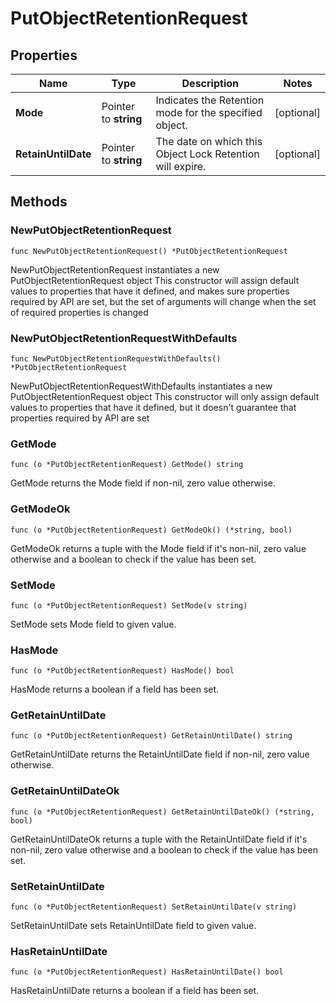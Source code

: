 # PutObjectRetentionRequest

## Properties

|Name | Type | Description | Notes|
|------------ | ------------- | ------------- | -------------|
|**Mode** | Pointer to **string** | Indicates the Retention mode for the specified object. | [optional] |
|**RetainUntilDate** | Pointer to **string** | The date on which this Object Lock Retention will expire. | [optional] |

## Methods

### NewPutObjectRetentionRequest

`func NewPutObjectRetentionRequest() *PutObjectRetentionRequest`

NewPutObjectRetentionRequest instantiates a new PutObjectRetentionRequest object
This constructor will assign default values to properties that have it defined,
and makes sure properties required by API are set, but the set of arguments
will change when the set of required properties is changed

### NewPutObjectRetentionRequestWithDefaults

`func NewPutObjectRetentionRequestWithDefaults() *PutObjectRetentionRequest`

NewPutObjectRetentionRequestWithDefaults instantiates a new PutObjectRetentionRequest object
This constructor will only assign default values to properties that have it defined,
but it doesn't guarantee that properties required by API are set

### GetMode

`func (o *PutObjectRetentionRequest) GetMode() string`

GetMode returns the Mode field if non-nil, zero value otherwise.

### GetModeOk

`func (o *PutObjectRetentionRequest) GetModeOk() (*string, bool)`

GetModeOk returns a tuple with the Mode field if it's non-nil, zero value otherwise
and a boolean to check if the value has been set.

### SetMode

`func (o *PutObjectRetentionRequest) SetMode(v string)`

SetMode sets Mode field to given value.

### HasMode

`func (o *PutObjectRetentionRequest) HasMode() bool`

HasMode returns a boolean if a field has been set.

### GetRetainUntilDate

`func (o *PutObjectRetentionRequest) GetRetainUntilDate() string`

GetRetainUntilDate returns the RetainUntilDate field if non-nil, zero value otherwise.

### GetRetainUntilDateOk

`func (o *PutObjectRetentionRequest) GetRetainUntilDateOk() (*string, bool)`

GetRetainUntilDateOk returns a tuple with the RetainUntilDate field if it's non-nil, zero value otherwise
and a boolean to check if the value has been set.

### SetRetainUntilDate

`func (o *PutObjectRetentionRequest) SetRetainUntilDate(v string)`

SetRetainUntilDate sets RetainUntilDate field to given value.

### HasRetainUntilDate

`func (o *PutObjectRetentionRequest) HasRetainUntilDate() bool`

HasRetainUntilDate returns a boolean if a field has been set.


